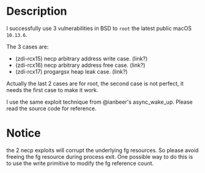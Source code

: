 # Description

I successfully use 3 vulnerabilities in BSD to `root` the latest public macOS `10.13.6`.  

The 3 cases are:  
* (zdi-rcx15) necp arbitrary address write case. (link?)
* (zdi-rcx16) necp arbitrary address free case. (link?)
* (zdi-rcx17) progargsx heap leak case.  (link?)

Actually the last 2 cases are for root, the second case is not perfect, it needs the first case to make it work.

I use the same exploit technique from @ianbeer's async_wake_up. 
Please read the source code for reference.

# Notice
the 2 necp exploits will corrupt the underlying fg resources. So please avoid freeing the fg resource during process exit. One possible way to do this is to use the write primitive to modify the fg reference count.